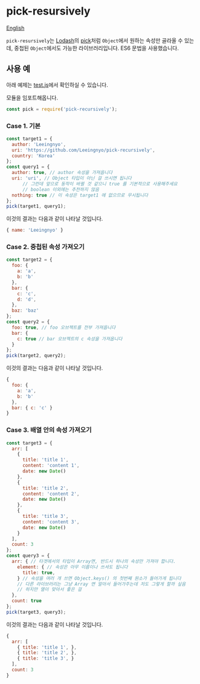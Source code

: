 # pick-resursively

[English](README.md)

`pick-resursively`는 [Lodash](https://lodash.com/)의 [pick](https://lodash.com/docs/4.17.4#pick)처럼
`Object`에서 원하는 속성만 골라올 수 있는데, 중첩된 `Object`에서도 가능한 라이브러리입니다.
ES6 문법을 사용했습니다.

## 사용 예

아래 예제는 [test.js](test.js)에서 확인하실 수 있습니다.

모듈을 임포트해옵니다.

```js
const pick = require('pick-recursively');
```

### Case 1. 기본

```js
const target1 = {
  author: 'Leeingnyo',
  uri: 'https://github.com/Leeingnyo/pick-recursively',
  country: 'Korea'
};
const query1 = {
  author: true, // author 속성을 가져옵니다
  uri: 'uri', // Object 타입이 아닌 걸 쓰시면 됩니다
      // 그런데 앞으로 동작이 바뀔 것 같으니 true 를 기본적으로 사용해주세요
      // boolean 이외에는 추천하지 않음
  nothing: true // 이 속성은 target1 에 없으므로 무시됩니다
};
pick(target1, query1);
```

이것의 결과는 다음과 같이 나타날 것입니다.

```js
{ name: 'Leeingnyo' }
```

### Case 2. 중첩된 속성 가져오기

```js
const target2 = {
  foo: {
    a: 'a',
    b: 'b'
  },
  bar: {
    c: 'c',
    d: 'd',
  },
  baz: 'baz'
};
const query2 = {
  foo: true, // foo 오브젝트를 전부 가져옵니다
  bar: {
    c: true // bar 오브젝트의 c 속성을 가져옵니다
  }
};
pick(target2, query2);
```

이것의 결과는 다음과 같이 나타날 것입니다.

```js
{
  foo: {
    a: 'a',
    b: 'b'
  },
  bar: { c: 'c' }
}
```

### Case 3. 배열 안의 속성 가져오기

```js
const target3 = {
  arr: [
    {
      title: 'title 1',
      content: 'content 1',
      date: new Date()
    },
    {
      title: 'title 2',
      content: 'content 2',
      date: new Date()
    },
    {
      title: 'title 3',
      content: 'content 3',
      date: new Date()
    }
  ],
  count: 3
};
const query3 = {
  arr: { // 타겟에서의 타입이 Array면, 반드시 하나의 속성만 가져야 합니다.
    element: { // 속성은 아무 이름이나 쓰셔도 됩니다
      title: true,
    } // 속성을 여러 개 쓰면 Object.keys() 의 첫번째 원소가 들어가게 됩니다
    // 다른 라이브러리는 그냥 Array 면 알아서 들어가주는데 저도 그렇게 할까 싶음
    // 하지만 열이 맞아서 좋은 걸
  },
  count: true
};
pick(target3, query3);
```

이것의 결과는 다음과 같이 나타날 것입니다.

```js
{
  arr: [
    { title: 'title 1', },
    { title: 'title 2', },
    { title: 'title 3', }
  ],
  count: 3
}
```
